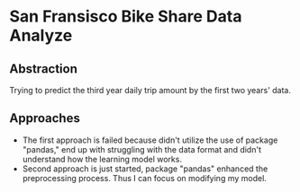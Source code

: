 # San Fransisco Bike Share Data Analyze
## Abstraction
Trying to predict the third year daily trip amount by the first two years' data.
## Approaches
+ The first approach is failed because didn't utilize the use of package "pandas," end up with struggling with the data format and didn't understand how the learning model works.
+ Second approach is just started, package "pandas" enhanced the preprocessing process. Thus I can focus on modifying my model.
## 
